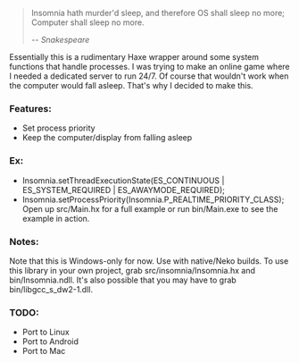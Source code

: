 > Insomnia hath murder'd sleep, and therefore 
> OS shall sleep no more; Computer shall sleep no more.
>
> -- <cite>Snakespeare</cite>

Essentially this is a rudimentary Haxe wrapper around some system functions that handle processes. I was trying to make an online game where I needed a dedicated server to run 24/7. Of course that wouldn't work when the computer would fall asleep. That's why I decided to make this.

### Features:
* Set process priority
* Keep the computer/display from falling asleep

### Ex:
* Insomnia.setThreadExecutionState(ES_CONTINUOUS | ES_SYSTEM_REQUIRED | ES_AWAYMODE_REQUIRED);
* Insomnia.setProcessPriority(Insomnia.P_REALTIME_PRIORITY_CLASS);
Open up src/Main.hx for a full example or run bin/Main.exe to see the example in action.

### Notes:
Note that this is Windows-only for now. Use with native/Neko builds.
To use this library in your own project, grab src/insomnia/Insomnia.hx and bin/Insomnia.ndll. It's also possible that you may have to grab bin/libgcc_s_dw2-1.dll.

### TODO:
* Port to Linux
* Port to Android
* Port to Mac
